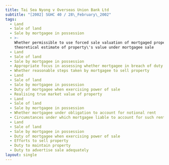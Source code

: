 ```yaml
---
title: Tai Sea Nyong v Overseas Union Bank Ltd
subtitle: "[2002] SGHC 40 / 28\_February\_2002"
tags:
  - Land
  - Sale of land
  - Sale by mortgagee in possession
  - >-
    Whether permissible to use forced sale valuation of mortgaged property as
    theoretical estimate of property\'s value under mortgagee sale
  - Land
  - Sale of land
  - Sale by mortgagee in possession
  - Appropriate focus in assessing whether mortgagee in breach of duty
  - Whether reasonable steps taken by mortgagee to sell property
  - Land
  - Sale of land
  - Sale by mortgagee in possession
  - Duty of mortgagee when exercising power of sale
  - Realising true market value of property
  - Land
  - Sale of land
  - Sale by mortgagee in possession
  - Whether mortgagee under obligation to account for notional rent
  - Circumstances under which mortgagee liable to account for such rent
  - Land
  - Sale of land
  - Sale by mortgagee in possession
  - Duty of mortgagee when exercising power of sale
  - Efforts to sell property
  - Duty to maintain property
  - Duty to advertise sale adequately
layout: single
---
```



